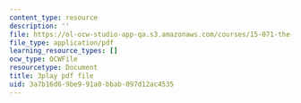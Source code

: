 ```yaml
---
content_type: resource
description: ''
file: https://ol-ocw-studio-app-qa.s3.amazonaws.com/courses/15-071-the-analytics-edge-spring-2017/3a7b16d69be991a0bbab097d12ac4535_iJvEgQkLjow.pdf
file_type: application/pdf
learning_resource_types: []
ocw_type: OCWFile
resourcetype: Document
title: 3play pdf file
uid: 3a7b16d6-9be9-91a0-bbab-097d12ac4535
---
```

